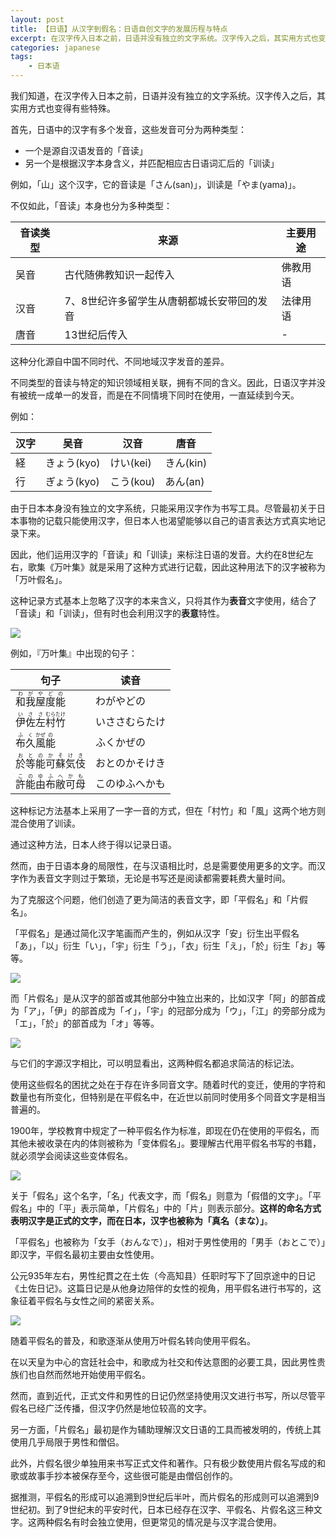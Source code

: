 ```yaml
---
layout: post
title: 【日语】从汉字到假名：日语自创文字的发展历程与特点
excerpt: 在汉字传入日本之前，日语并没有独立的文字系统。汉字传入之后，其实用方式也变得有些特殊。
categories: japanese
tags:
    - 日本语
---
```


我们知道，在汉字传入日本之前，日语并没有独立的文字系统。汉字传入之后，其实用方式也变得有些特殊。

首先，日语中的汉字有多个发音，这些发音可分为两种类型：

- 一个是源自汉语发音的「音读」
- 另一个是根据汉字本身含义，并匹配相应古日语词汇后的「训读」

例如，「山」这个汉字，它的音读是「さん(san)」，训读是「やま(yama)」。

不仅如此，「音读」本身也分为多种类型：

音读类型 | 来源 | 主要用途
--- | --- | ---
吴音 | 古代随佛教知识一起传入 | 佛教用语
汉音 | 7、8世纪许多留学生从唐朝都城长安带回的发音 | 法律用语
唐音 | 13世纪后传入 | -

这种分化源自中国不同时代、不同地域汉字发音的差异。

不同类型的音读与特定的知识领域相关联，拥有不同的含义。因此，日语汉字并没有被统一成单一的发音，而是在不同情境下同时在使用，一直延续到今天。

例如：

汉字 | 吴音 | 汉音 | 唐音
--- | --- | --- | --- 
経 | きょう(kyo) | けい(kei) |きん(kin)
行 | ぎょう(kyo) | こう(kou) | あん(an)

由于日本本身没有独立的文字系统，只能采用汉字作为书写工具。尽管最初关于日本事物的记载只能使用汉字，但日本人也渴望能够以自己的语言表达方式真实地记录下来。

因此，他们运用汉字的「音读」和「训读」来标注日语的发音。大约在8世纪左右，歌集《万叶集》就是采用了这种方式进行记载，因此这种用法下的汉字被称为「万叶假名」。

这种记录方式基本上忽略了汉字的本来含义，只将其作为**表音**文字使用，结合了「音读」和「训读」，但有时也会利用汉字的**表意**特性。

![](/assets/images/kanji-kana/manyou-kanji.jpeg)

例如，『万叶集』中出现的句子：

句子 | 读音
--- | ---
<ruby>和<rt>わ</rt>我<rt>が</rt>屋<rt>や</rt>度<rt>ど</rt>能<rt>の</rt><ruby> | わがやどの
<ruby>伊<rt>い</rt>佐<rt>さ</rt>左<rt>さ</rt>村<rt>むら</rt>竹<rt>たけ</rt><ruby> | いささむらたけ
<ruby>布<rt>ふ</rt>久<rt>く</rt>風<rt>かぜ</rt>能<rt>の</rt><ruby> | ふくかぜの
<ruby>於<rt>お</rt>等<rt>と</rt>能<rt>の</rt>可<rt>か</rt>蘇<rt>そ</rt>気<rt>け</rt>伎<rt>き</rt><ruby> | おとのかそけき
<ruby>許<rt>こ</rt>能<rt>の</rt>由<rt>ゆ</rt>布<rt>ふ</rt>敝<rt>へ</rt>可<rt>か</rt>母<rt>も</rt></ruby> | このゆふへかも

这种标记方法基本上采用了一字一音的方式，但在「村竹」和「風」这两个地方则混合使用了训读。

通过这种方法，日本人终于得以记录日语。

然而，由于日语本身的局限性，在与汉语相比时，总是需要使用更多的文字。而汉字作为表音文字则过于繁琐，无论是书写还是阅读都需要耗费大量时间。

为了克服这个问题，他们创造了更为简洁的表音文字，即「平假名」和「片假名」。

「平假名」是通过简化汉字笔画而产生的，例如从汉字「安」衍生出平假名「あ」，「以」衍生「い」，「宇」衍生「う」，「衣」衍生「え」，「於」衍生「お」等等。

![](/assets/images/kanji-kana/hiragana-kanji.jpeg)

而「片假名」是从汉字的部首或其他部分中独立出来的，比如汉字「阿」的部首成为「ア」，「伊」的部首成为「イ」，「宇」的冠部分成为「ウ」，「江」的旁部分成为「エ」，「於」的部首成为「オ」等等。

![](/assets/images/kanji-kana/katakana-kanji.jpeg)

与它们的字源汉字相比，可以明显看出，这两种假名都追求简洁的标记法。

使用这些假名的困扰之处在于存在许多同音文字。随着时代的变迁，使用的字符和数量也有所变化，但特别是在平假名中，在近世以前同时使用多个同音文字是相当普遍的。

1900年，学校教育中规定了一种平假名作为标准，即现在仍在使用的平假名，而其他未被收录在内的体则被称为「变体假名」。要理解古代用平假名书写的书籍，就必须学会阅读这些变体假名。

![](/assets/images/kanji-kana/katakana-meiji.jpeg)

关于「假名」这个名字，「名」代表文字，而「假名」则意为「假借的文字」。「平假名」中的「平」表示简单，「片假名」中的「片」则表示部分。**这样的命名方式表明汉字是正式的文字，而在日本，汉字也被称为「真名<span class='more'>（まな）</span>」**。

「平假名」也被称为「女手<span class='more'>（おんなで）</span>」，相对于男性使用的「男手<span class='more'>（おとこで）</span>」即汉字，平假名最初主要由女性使用。

公元935年左右，男性纪貫之在土佐<span class='more'>（今高知县）</span>任职时写下了回京途中的日记《土佐日记》。这篇日记是从他身边陪伴的女性的视角，用平假名进行书写的，这象征着平假名与女性之间的紧密关系。

![](/assets/images/kanji-kana/tosanikki.jpeg)

随着平假名的普及，和歌逐渐从使用万叶假名转向使用平假名。

在以天皇为中心的宫廷社会中，和歌成为社交和传达意图的必要工具，因此男性贵族们也自然而然地开始使用平假名。

然而，直到近代，正式文件和男性的日记仍然坚持使用汉文进行书写，所以尽管平假名已经广泛传播，但汉字仍然是地位较高的文字。

另一方面，「片假名」最初是作为辅助理解汉文日语的工具而被发明的，传统上其使用几乎局限于男性和僧侣。

此外，片假名很少单独用来书写正式文件和著作。只有极少数使用片假名写成的和歌或故事手抄本被保存至今，这些很可能是由僧侣创作的。

据推测，平假名的形成可以追溯到9世纪后半叶，而片假名的形成则可以追溯到9世纪初。到了9世纪末的平安时代，日本已经存在汉字、平假名、片假名这三种文字。这两种假名有时会独立使用，但更常见的情况是与汉字混合使用。


